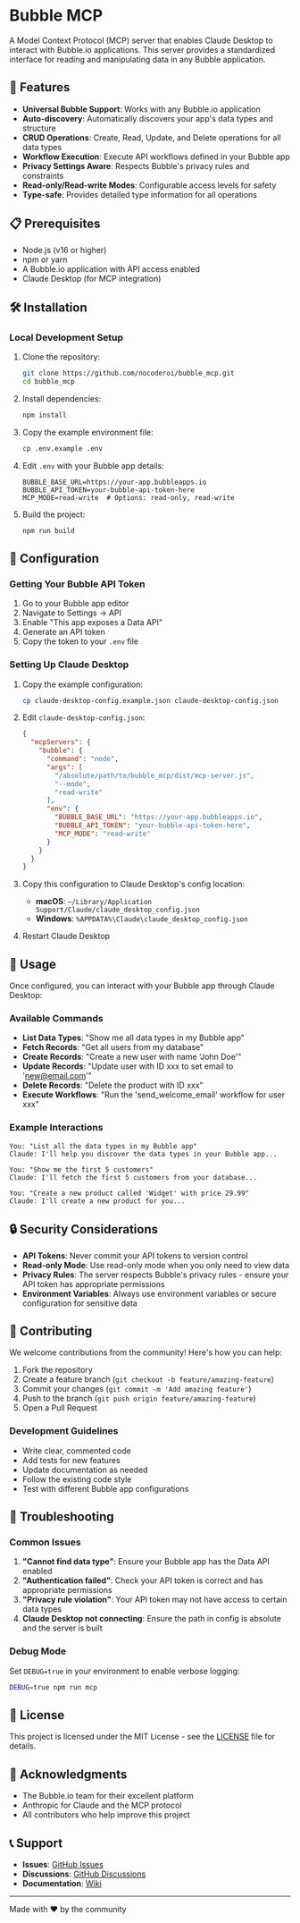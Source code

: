 # Bubble MCP

A Model Context Protocol (MCP) server that enables Claude Desktop to interact with Bubble.io applications. This server provides a standardized interface for reading and manipulating data in any Bubble application.

## 🚀 Features

- **Universal Bubble Support**: Works with any Bubble.io application
- **Auto-discovery**: Automatically discovers your app's data types and structure
- **CRUD Operations**: Create, Read, Update, and Delete operations for all data types
- **Workflow Execution**: Execute API workflows defined in your Bubble app
- **Privacy Settings Aware**: Respects Bubble's privacy rules and constraints
- **Read-only/Read-write Modes**: Configurable access levels for safety
- **Type-safe**: Provides detailed type information for all operations

## 📋 Prerequisites

- Node.js (v16 or higher)
- npm or yarn
- A Bubble.io application with API access enabled
- Claude Desktop (for MCP integration)

## 🛠️ Installation

### Local Development Setup

1. Clone the repository:
   ```bash
   git clone https://github.com/nocoderoi/bubble_mcp.git
   cd bubble_mcp
   ```

2. Install dependencies:
   ```bash
   npm install
   ```

3. Copy the example environment file:
   ```bash
   cp .env.example .env
   ```

4. Edit `.env` with your Bubble app details:
   ```env
   BUBBLE_BASE_URL=https://your-app.bubbleapps.io
   BUBBLE_API_TOKEN=your-bubble-api-token-here
   MCP_MODE=read-write  # Options: read-only, read-write
   ```

5. Build the project:
   ```bash
   npm run build
   ```

## 🔧 Configuration

### Getting Your Bubble API Token

1. Go to your Bubble app editor
2. Navigate to Settings → API
3. Enable "This app exposes a Data API"
4. Generate an API token
5. Copy the token to your `.env` file

### Setting Up Claude Desktop

1. Copy the example configuration:
   ```bash
   cp claude-desktop-config.example.json claude-desktop-config.json
   ```

2. Edit `claude-desktop-config.json`:
   ```json
   {
     "mcpServers": {
       "bubble": {
         "command": "node",
         "args": [
           "/absolute/path/to/bubble_mcp/dist/mcp-server.js",
           "--mode",
           "read-write"
         ],
         "env": {
           "BUBBLE_BASE_URL": "https://your-app.bubbleapps.io",
           "BUBBLE_API_TOKEN": "your-bubble-api-token-here",
           "MCP_MODE": "read-write"
         }
       }
     }
   }
   ```

3. Copy this configuration to Claude Desktop's config location:
   - **macOS**: `~/Library/Application Support/Claude/claude_desktop_config.json`
   - **Windows**: `%APPDATA%\Claude\claude_desktop_config.json`

4. Restart Claude Desktop

## 🎯 Usage

Once configured, you can interact with your Bubble app through Claude Desktop:

### Available Commands

- **List Data Types**: "Show me all data types in my Bubble app"
- **Fetch Records**: "Get all users from my database"
- **Create Records**: "Create a new user with name 'John Doe'"
- **Update Records**: "Update user with ID xxx to set email to 'new@email.com'"
- **Delete Records**: "Delete the product with ID xxx"
- **Execute Workflows**: "Run the 'send_welcome_email' workflow for user xxx"

### Example Interactions

```
You: "List all the data types in my Bubble app"
Claude: I'll help you discover the data types in your Bubble app...

You: "Show me the first 5 customers"
Claude: I'll fetch the first 5 customers from your database...

You: "Create a new product called 'Widget' with price 29.99"
Claude: I'll create a new product for you...
```

## 🔒 Security Considerations

- **API Tokens**: Never commit your API tokens to version control
- **Read-only Mode**: Use read-only mode when you only need to view data
- **Privacy Rules**: The server respects Bubble's privacy rules - ensure your API token has appropriate permissions
- **Environment Variables**: Always use environment variables or secure configuration for sensitive data

## 🤝 Contributing

We welcome contributions from the community! Here's how you can help:

1. Fork the repository
2. Create a feature branch (`git checkout -b feature/amazing-feature`)
3. Commit your changes (`git commit -m 'Add amazing feature'`)
4. Push to the branch (`git push origin feature/amazing-feature`)
5. Open a Pull Request

### Development Guidelines

- Write clear, commented code
- Add tests for new features
- Update documentation as needed
- Follow the existing code style
- Test with different Bubble app configurations

## 🐛 Troubleshooting

### Common Issues

1. **"Cannot find data type"**: Ensure your Bubble app has the Data API enabled
2. **"Authentication failed"**: Check your API token is correct and has appropriate permissions
3. **"Privacy rule violation"**: Your API token may not have access to certain data types
4. **Claude Desktop not connecting**: Ensure the path in config is absolute and the server is built

### Debug Mode

Set `DEBUG=true` in your environment to enable verbose logging:
```bash
DEBUG=true npm run mcp
```

## 📝 License

This project is licensed under the MIT License - see the [LICENSE](LICENSE) file for details.

## 🙏 Acknowledgments

- The Bubble.io team for their excellent platform
- Anthropic for Claude and the MCP protocol
- All contributors who help improve this project

## 📞 Support

- **Issues**: [GitHub Issues](https://github.com/nocoderoi/bubble_mcp/issues)
- **Discussions**: [GitHub Discussions](https://github.com/nocoderoi/bubble_mcp/discussions)
- **Documentation**: [Wiki](https://github.com/nocoderoi/bubble_mcp/wiki)

---

Made with ❤️ by the community
